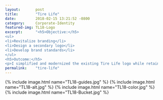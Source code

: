 ```yaml
---
layout:       post
title:        "Tire Life"
date:         2018-02-15 13:21:52 -0800
category:     Corporate-Identity
featured-img: TL18-Logo
excerpt:      "<h5>Objective:</h5>
<ul>
<li>Revitalize branding</li>
<li>Design a secondary logo</li>
<li>Develop brand standards</li>
</ul>
<h5>Outcome:</h5>
<p>I simplified and modernized the existing Tire Life logo while retaining its rugged industrial aesthetic. Under this design umbrella, I created an additional logo using the Tire Life initials for smaller imprints. I generated color, scale and spacing guidelines for the entire corporate identity to maintain consistency and accuracy across all applications.</p>"
permalink:    "tire-life"
---
```


{% include image.html name="TL18-guides.jpg" %}
{% include image.html name="TL18-alt.jpg" %}
{% include image.html name="TL18-color.jpg" %}
{% include image.html name="TL18-Bucket.jpg" %}
